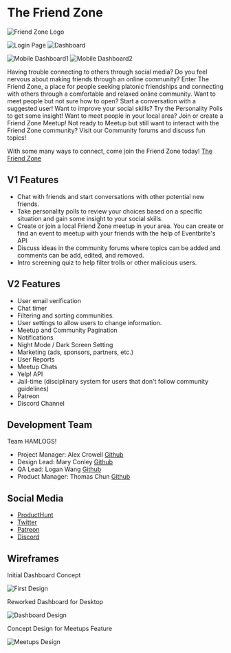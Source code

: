 # The Friend Zone
![Friend Zone Logo](https://i.imgur.com/trOsTxE.png)

![Login Page](https://i.imgur.com/EMvWREk.png?1) ![Dashboard](https://i.imgur.com/qufysbl.png?1)

![Mobile Dashboard1](https://i.imgur.com/h5nlg3r.png?1) ![Mobile Dashboard2](https://i.imgur.com/d1IzxH4.png)

Having trouble connecting to others through social media? Do you feel nervous about making friends through an online community? Enter The Friend Zone, a place for people seeking platonic friendships and connecting with others through a comfortable and relaxed online community. Want to meet people but not sure how to open? Start a conversation with a suggested user! Want to improve your social skills? Try the Personality Polls to get some insight! Want to meet people in your local area? Join or create a Friend Zone Meetup! Not ready to Meetup but still want to interact with the Friend Zone community? Visit our Community forums and discuss fun topics!

With some many ways to connect, come join the Friend Zone today!
[The Friend Zone](https://the-friend-zone-app.herokuapp.com)

## V1 Features
- Chat with friends and start conversations with other potential new friends.
- Take personality polls to review your choices based on a specific situation and gain some insight to your social skills.
- Create or join a local Friend Zone meetup in your area. You can create or find an event to meetup with your friends with the help of Eventbrite's API
- Discuss ideas in the community forums where topics can be added and comments can be add, edited, and removed.
- Intro screening quiz to help filter trolls or other malicious users.

## V2 Features
- User email verification
- Chat timer
- Filtering and sorting communities.
- User settings to allow users to change information.
- Meetup and Community Pagination
- Notifications
- Night Mode / Dark Screen Setting
- Marketing (ads, sponsors, partners, etc.)
- User Reports
- Meetup Chats
- Yelp! API
- Jail-time (disciplinary system for users that don't follow community guidelines)
- Patreon
- Discord Channel

## Development Team
Team HAMLOGS!
- Project Manager: Alex Crowell [Github](https://github.com/talexcrowell)
- Design Lead: Mary Conley [Github](https://github.com/mkcnly)
- QA Lead: Logan Wang [Github](https://github.com/Logan-WangLW)
- Product Manager: Thomas Chun [Github](https://github.com/ThomasChun)

## Social Media
- [ProductHunt](https://www.producthunt.com/posts/the-friend-zone-app)
- [Twitter](https://twitter.com/friend_app)
- [Patreon](https://www.patreon.com/thefriendzone)
- [Discord](https://discordapp.com/channels/540320365507772446)

## Wireframes
Initial Dashboard Concept

![First Design](https://i.imgur.com/TzfVPIj.png)

Reworked Dashboard for Desktop

![Dashboard Design](https://i.imgur.com/CWN1upY.png?1)

Concept Design for Meetups Feature

![Meetups Design](https://i.imgur.com/GIMPx31.png?1)
